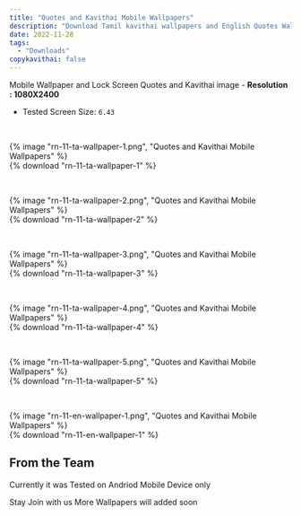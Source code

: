 ```yaml
---
title: "Quotes and Kavithai Mobile Wallpapers"
description: "Download Tamil kavithai wallpapers and English Quotes Wallpaper for your Mobile Device."
date: 2022-11-28
tags:
  - "Downloads"
copykavithai: false
---
```


Mobile Wallpaper and Lock Screen Quotes and Kavithai image - **Resolution : 1080X2400**  

- Tested Screen Size: `6.43`  

&nbsp;

{% image "rn-11-ta-wallpaper-1.png", "Quotes and Kavithai Mobile Wallpapers" %}  
{% download "rn-11-ta-wallpaper-1" %}

&nbsp;

{% image "rn-11-ta-wallpaper-2.png", "Quotes and Kavithai Mobile Wallpapers" %}  
{% download "rn-11-ta-wallpaper-2" %}

&nbsp;

{% image "rn-11-ta-wallpaper-3.png", "Quotes and Kavithai Mobile Wallpapers" %}  
{% download "rn-11-ta-wallpaper-3" %}

&nbsp;

{% image "rn-11-ta-wallpaper-4.png", "Quotes and Kavithai Mobile Wallpapers" %}  
{% download "rn-11-ta-wallpaper-4" %}

&nbsp;

{% image "rn-11-ta-wallpaper-5.png", "Quotes and Kavithai Mobile Wallpapers" %}  
{% download "rn-11-ta-wallpaper-5" %}

&nbsp;

{% image "rn-11-en-wallpaper-1.png", "Quotes and Kavithai Mobile Wallpapers" %}  
{% download "rn-11-en-wallpaper-1" %}  

## From the Team

Currently it was Tested on Andriod Mobile Device only  

Stay Join with us More Wallpapers will added soon
